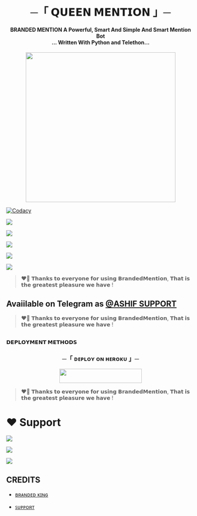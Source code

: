 <h1 align="center"><b> ─「 𝗤𝗨𝗘𝗘𝗡 𝗠𝗘𝗡𝗧𝗜𝗢𝗡 」─ </b></h1>

<h4 align="center">BRANDED MENTION A Powerful, Smart And Simple And Smart Mention Bot <br> ... Written With Python and Telethon...</h4>

<p align="center"><a href="https://t.me/ASHIF903"><img src="https://graph.org/file/84aa7c532dad65bdb469d.jpg" width="400"></a></p>

<p align="center">
    
<a href="https://app.codacy.com/manual/WCGKING/BrandedXMention/dashboard"> <img src="https://img.shields.io/codacy/grade/4d58f2a402b54aed8a7d95f7add45a81?color=brightgreen&logo=codacy&logoColor=green&style=for-the-badge" alt="Codacy" /></a>
    
 <a href="https://github.com/WCGKING/BrandedXMention"> <img src="https://img.shields.io/github/repo-size/WCGKING/BrandedXMention?color=orange&logo=github&logoColor=green&style=for-the-badge" /></a>
    
 <a href="https://github.com/WCGKING/BrandedXMention/commits/prince"> <img src="https://img.shields.io/github/last-commit/WCGKING/BrandedXMention?color=brown&logo=github&logoColor=green&style=for-the-badge" /></a>
   
 <a href="https://github.com/WCGKING/BrandrdXMusic/issues"> <img src="https://img.shields.io/github/issues/WCGKING/BrandedXMention?color=blueviolet&logo=github&logoColor=green&style=for-the-badge" /></a>
    
 <a href="https://github.com/WCGKING/BrandedXMention/network/members"> <img src="https://img.shields.io/github/forks/WCGKING/BrandedXMention?color=red&logo=github&logoColor=green&style=for-the-badge" /></a>  
    
<a href="https://pypi.org/project/Telethon/"> <img src="https://img.shields.io/pypi/v/telethon?color=yellow&label=telethon&logo=python&logoColor=green&style=for-the-badge" /></a>
</p>

> ❤️‍🔥 𝗧𝗵𝗮𝗻𝗸𝘀 𝘁𝗼 𝗲𝘃𝗲𝗿𝘆𝗼𝗻𝗲 𝗳𝗼𝗿 𝘂𝘀𝗶𝗻𝗴 𝗕𝗿𝗮𝗻𝗱𝗲𝗱𝗠𝗲𝗻𝘁𝗶𝗼𝗻, 𝗧𝗵𝗮𝘁 𝗶𝘀 𝘁𝗵𝗲 𝗴𝗿𝗲𝗮𝘁𝗲𝘀𝘁 𝗽𝗹𝗲𝗮𝘀𝘂𝗿𝗲 𝘄𝗲 𝗵𝗮𝘃𝗲 ! 

## Avaiilable on Telegram as [@ASHIF SUPPORT](https://t.me/BESTODISHA)

> ❤️‍🔥 𝗧𝗵𝗮𝗻𝗸𝘀 𝘁𝗼 𝗲𝘃𝗲𝗿𝘆𝗼𝗻𝗲 𝗳𝗼𝗿 𝘂𝘀𝗶𝗻𝗴 𝗕𝗿𝗮𝗻𝗱𝗲𝗱𝗠𝗲𝗻𝘁𝗶𝗼𝗻, 𝗧𝗵𝗮𝘁 𝗶𝘀 𝘁𝗵𝗲 𝗴𝗿𝗲𝗮𝘁𝗲𝘀𝘁 𝗽𝗹𝗲𝗮𝘀𝘂𝗿𝗲 𝘄𝗲 𝗵𝗮𝘃𝗲 !

## <p align="center">
 <b>𝗗𝗘𝗣𝗟𝗢𝗬𝗠𝗘𝗡𝗧 𝗠𝗘𝗧𝗛𝗢𝗗𝗦</b>
 </p>

  <h3 align="center">
    ─「 ᴅᴇᴩʟᴏʏ ᴏɴ ʜᴇʀᴏᴋᴜ 」─
  </h3>

<p align="center"><a href="https://dashboard.heroku.com/new?template=https://github.com/ASIFXQUEEN/QUEENXMATION"> <img src="https://img.shields.io/badge/Deploy%20On%20Heroku-black?style=for-the-badge&logo=heroku" width="220" height="38.45"/></a></p>

> ❤️‍🔥 𝗧𝗵𝗮𝗻𝗸𝘀 𝘁𝗼 𝗲𝘃𝗲𝗿𝘆𝗼𝗻𝗲 𝗳𝗼𝗿 𝘂𝘀𝗶𝗻𝗴 𝗕𝗿𝗮𝗻𝗱𝗲𝗱𝗠𝗲𝗻𝘁𝗶𝗼𝗻, 𝗧𝗵𝗮𝘁 𝗶𝘀 𝘁𝗵𝗲 𝗴𝗿𝗲𝗮𝘁𝗲𝘀𝘁 𝗽𝗹𝗲𝗮𝘀𝘂𝗿𝗲 𝘄𝗲 𝗵𝗮𝘃𝗲 !

# ❤️ Support
<a href="https://t.me/BESTODISHA"><img src="https://img.shields.io/badge/Join-Telegram%20Channel-red.svg?logo=Telegram"></a>

<a href="https://t.me/ASHIF903"><img src="https://img.shields.io/badge/Join-Telegram%20Group-blue.svg?logo=telegram"></a>

<a href="https://t.me/BOT_HEART2"><img src="https://img.shields.io/badge/Heroku-Me%20Free cc-blue.svg?logo=telegram"></a>


## CREDITS

- [ʙʀᴀɴᴅᴇᴅ ᴋɪɴɢ](https://t.me/MR_NAVEEN720)


- [ꜱᴜᴘᴘᴏʀᴛ](https://t.ME/BESTODISHA)


